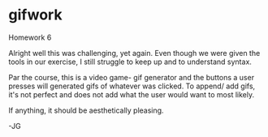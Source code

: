 # gifwork
Homework 6


Alright well this was challenging, yet again. Even though we were given the tools in our exercise, I still struggle to keep up and to understand syntax.

Par the course, this is a video game- gif generator and the buttons a user presses will generated gifs of whatever was clicked. To append/ add gifs, it's not perfect and does not add what the user would want to most likely. 

If anything, it should be aesthetically pleasing.

-JG

